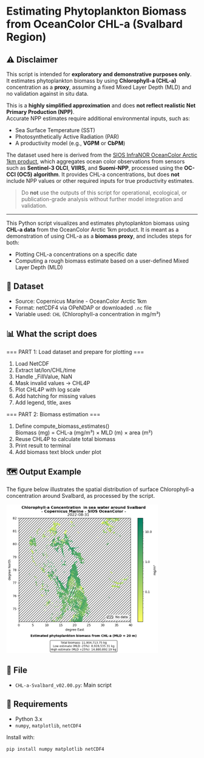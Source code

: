 # Estimating Phytoplankton Biomass from OceanColor CHL-a (Svalbard Region)

## ⚠️ Disclaimer

This script is intended for **exploratory and demonstrative purposes only**.  
It estimates phytoplankton biomass by using **Chlorophyll-a (CHL-a)** concentration as a **proxy**, assuming a fixed Mixed Layer Depth (MLD) and no validation against in situ data.

This is a **highly simplified approximation** and does **not reflect realistic Net Primary Production (NPP)**.  
Accurate NPP estimates require additional environmental inputs, such as:

- Sea Surface Temperature (SST)  
- Photosynthetically Active Radiation (PAR)  
- A productivity model (e.g., **VGPM** or **CbPM**)

The dataset used here is derived from the [SIOS InfraNOR OceanColor Arctic 1km product](https://thredds.nersc.no/thredds/catalog/sios_infranor_oceancolor/arctic_1km_oceancolor/catalog.html), which aggregates ocean color observations from sensors such as **Sentinel‑3 OLCI**, **VIIRS**, and **Suomi-NPP**, processed using the **OC-CCI (OC5) algorithm**. It provides CHL-a concentrations, but does **not** include NPP values or other required inputs for true productivity estimates.

> Do **not** use the outputs of this script for operational, ecological, or publication-grade analysis without further model integration and validation.

---

This Python script visualizes and estimates phytoplankton biomass using **CHL-a data** from the OceanColor Arctic 1km product.
It is meant as a demonstration of using CHL-a as a **biomass proxy**, and includes steps for both:
- Plotting CHL-a concentrations on a specific date
- Computing a rough biomass estimate based on a user-defined Mixed Layer Depth (MLD)


## 🌊 Dataset

- Source: Copernicus Marine - OceanColor Arctic 1km
- Format: netCDF4 via OPeNDAP or downloaded `.nc` file
- Variable used: `CHL` (Chlorophyll-a concentration in mg/m³)

## 📊 What the script does
 === PART 1: Load dataset and prepare for plotting ===

1. Load NetCDF
2. Extract lat/lon/CHL/time
3. Handle _FillValue, NaN
4. Mask invalid values → CHL4P
5. Plot CHL4P with log scale
6. Add hatching for missing values
7. Add legend, title, axes

 === PART 2: Biomass estimation ===

1. Define compute_biomass_estimates()  
   Biomass (mg) = CHL-a (mg/m³) × MLD (m) × area (m²)
3. Reuse CHL4P to calculate total biomass
4. Print result to terminal
5. Add biomass text block under plot

## 🗺️ Output Example

The figure below illustrates the spatial distribution of surface Chlorophyll-a concentration around Svalbard, as processed by the script.

<p align="left">
  <a href="Figures/Chl-a_concentration_Svalbard_01.png">
    <img src="Figures/Chl-a_concentration_Svalbard_01.png" alt="Sea water Chl-a concentration around Svalbard" width="400"/>
  </a>
</p>

## 📁 File

- `CHL-a-Svalbard_v02.00.py`: Main script

## 🔧 Requirements

- Python 3.x
- `numpy`, `matplotlib`, `netCDF4`

Install with:

```bash
pip install numpy matplotlib netCDF4
